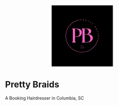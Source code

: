 <p align="center">
	<img src="prettybraids.png" width="200" height="200" alt="Pretty Braids">  
</p>

# Pretty Braids
A Booking Hairdresser in Columbia, SC
